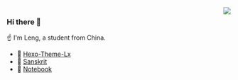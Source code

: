 <img align="right" src="https://github-readme-stats.vercel.app/api?username=blleng&show_icons=true&icon_color=5D89EF&hide_title=true" />

### Hi there 👋

☝ I'm Leng, a student from China.

- 🔭 [Hexo-Theme-Lx](https://github.com/blleng/hexo-theme-lx)
- 📖 [Sanskrit](https://github.com/blleng/sanskrit)
- 📃 [Notebook](https://github.com/blleng/Notebook)
